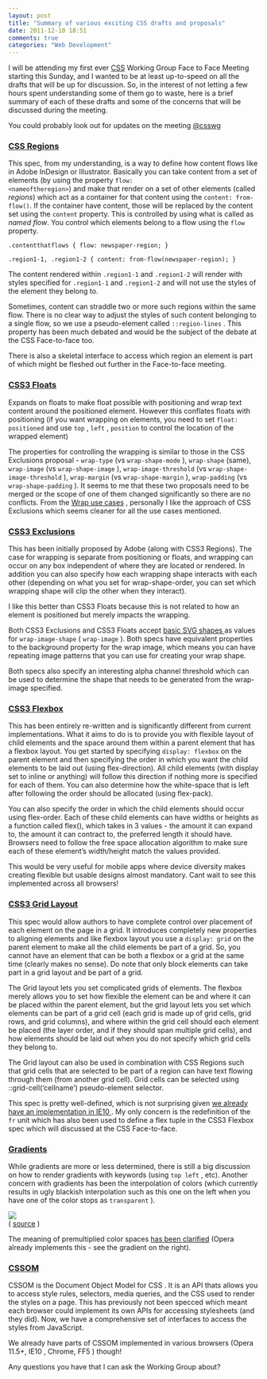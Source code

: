 ```yaml
---
layout: post
title: "Summary of various exciting CSS drafts and proposals"
date: 2011-12-10 18:51
comments: true
categories: "Web Development"
---
```


I will be attending my first ever [CSS](http://lists.w3.org/Archives/Public/www-style/2011Jun/0593.html) Working Group Face to Face Meeting starting this Sunday, and I wanted to be at least up-to-speed on all the drafts that will be up for discussion. So, in the interest of not letting a few hours spent understanding some of them go to waste, here is a brief summary of each of these drafts and some of the concerns that will be discussed during the meeting.

You could probably look out for updates on the meeting [@csswg](http://twitter.com/csswg)

<h3><a href="http://dev.w3.org/csswg/css3-regions/">CSS Regions</a></h3>

This spec, from my understanding, is a way to define how content flows like in Adobe InDesign or Illustrator. Basically you can take content from a set of elements (by using the property <code>flow: &lt;nameoftheregion></code>) and make that render on a set of other elements (called  <em>regions</em>) which act as a container for that content using the <code>content: from-flow()</code>. If the container have content, those will be replaced by the content set using the  <code>content</code> property. This is controlled by using what is called as <em>named flow</em>. You control which elements belong to a flow using the <code>flow</code> property.

    .contentthatflows { flow: newspaper-region; }

    .region1-1, .region1-2 { content: from-flow(newspaper-region); }

The content rendered within <code>.region1-1</code> and <code>.region1-2</code> will render with styles specified for <code>.region1-1</code> and <code>.region1-2</code> and will not use the styles of the element they belong to.

Sometimes, content can straddle two or more such regions within the same flow. There is no clear way to adjust the styles of such content belonging to a single flow, so we use a pseudo-element called <code>::region-lines</code> . This property has been much debated and would be the subject of the debate at the CSS Face-to-face too.

There is also a skeletal interface to access which region an element is part of which might be fleshed out further in the Face-to-face meeting. 

<h3><a href="http://www.interoperabilitybridges.com/css3-floats/"> <span class="caps">CSS3</span> Floats </a></h3> 
<p> Expands on floats to make float possible with positioning and wrap text content around the positioned element. However this conflates floats with positioning (if you want wrapping on elements, you need to set <code>float: positioned</code> and use <code>top</code> , <code>left</code> , <code>position</code> to control the location of the wrapped element) </p> <p> The properties for controlling the wrapping is similar to those in the <span class="caps">CSS</span> Exclusions proposal - <code>wrap-type</code> (vs <code>wrap-shape-mode</code> ), <code>wrap-shape</code> (same), <code>wrap-image</code> (vs <code>wrap-shape-image</code> ), <code>wrap-image-threshold</code> (vs <code>wrap-shape-image-threshold</code> ), <code>wrap-margin</code> (vs <code>wrap-shape-margin</code> ), <code>wrap-padding</code> (vs <code>wrap-shape-padding</code> ). It seems to me that these two proposals need to be merged or the scope of one of them changed significantly so there are no conflicts. From the <a href="http://wiki.csswg.org/ideas/css3-floats-use-cases">Wrap use cases</a> , personally I like the approach of <span class="caps">CSS</span> Exclusions which seems cleaner for all the use cases mentioned. </p> 

<h3> <a href="http://dev.w3.org/csswg/css3-exclusions/"> <span class="caps">CSS3</span> Exclusions </a> </h3> 
<p> This has been initially proposed by Adobe (along with <span class="caps">CSS3</span> Regions). The case for wrapping is separate from positioning or floats, and wrapping can occur on any box independent of where they are located or rendered. In addition you can also specify how each wrapping shape interacts with each other (depending on what you set for wrap-shape-order, you can set which wrapping shape will clip the other when they interact). </p> <p> I like this better than <span class="caps">CSS3</span> Floats because this is not related to how an element is positioned but merely impacts the wrapping. </p> 
<p> Both <span class="caps">CSS3</span> Exclusions and <span class="caps">CSS3</span> Floats accept <a href="http://www.w3.org/TR/2010/WD-SVG11-20100622/shapes.html"> basic <span class="caps">SVG</span> shapes </a> as values for <code>wrap-image-shape</code> ( <code>wrap-image</code> ). Both specs have equivalent properties to the background property for the wrap image, which means you can have repeating image patterns that you can use for creating your wrap shape. </p> <p>Both specs also specify an interesting alpha channel threshold which can be used to determine the shape that needs to be generated from the wrap-image specified. </p> <h3> <a href="http://dev.w3.org/csswg/css3-flexbox/"> <span class="caps">CSS3</span> Flexbox </a> </h3> <p> This has been entirely re-written and is significantly different from current implementations. What it aims to do is to provide you with flexible layout of child elements and the space around them within a parent element that has a flexbox layout. You get started by specifying <code>display: flexbox</code> on the parent element and then specifying the order in which you want the child elements to be laid out (using flex-direction). All child elements (with display set to inline or anything) will follow this direction if nothing more is specified for each of them. You can also determine how the white-space that is left after following the order should be allocated (using flex-pack). </p> 
<p>You can also specify the order in which the child elements should occur using flex-order. Each of these child elements can have widths or heights as a function called flex(), which takes in 3 values - the amount it can expand to, the amount it can contract to, the preferred length it should have. Browsers need to follow the free space allocation algorithm to make sure each of these element’s width/height match the values provided.</p> <p>This would be very useful for mobile apps where device diversity makes creating flexible but usable designs almost mandatory. Cant wait to see this implemented across all browsers!</p>
<h3> <a href="http://dev.w3.org/csswg/css3-grid-align/"> <span class="caps">CSS3</span> Grid Layout </a> </h3> 
<p> This spec would allow authors to have complete control over placement of each element on the page in a grid. It introduces completely new properties to aligning elements and like flexbox layout you use a <code>display: grid</code> on the parent element to make all the child elements be part of a grid. So, you cannot have an element that can be both a flexbox or a grid at the same time (clearly makes no sense). Do note that only block elements can take part in a grid layout and be part of a grid. </p> 
<p>The Grid layout lets you set complicated grids of elements. The flexbox merely allows you to set how flexible the element can be and where it can be placed within the parent element, but the grid layout lets you set which elements can be part of a grid cell (each grid is made up of grid cells, grid rows, and grid columns), and where within the grid cell should each element be placed (the layer order, and if they should span multiple grid cells), and how elements should be laid out when you do not specify which grid cells they belong to. </p> <p> The Grid layout can also be used in combination with <span class="caps">CSS</span> Regions such that grid cells that are selected to be part of a region can have text flowing through them (from another grid cell). Grid cells can be selected using ::grid-cell(‘cellname’) pseudo-element selector. </p> 
<p> This spec is pretty well-defined, which is not surprising given <a href="http://msdn.microsoft.com/en-us/ie/hh272902#_CSSGrid"> we already have an implementation in <span class="caps">IE10</span> </a> . My only concern is the redefinition of the <code>fr</code> unit which has also been used to define a flex tuple in the CSS3 Flexbox spec which will discussed at the CSS Face-to-face. </p> <h3> <a href="http://dev.w3.org/csswg/css3-images/#gradients">Gradients</a> </h3> <p> While gradients are more or less determined, there is still a big discussion on how to render gradients with keywords (using <code>top left</code> , etc). Another concern with gradients has been the interpolation of colors (which currently results in ugly blackish interpolation such as this one on the left when you have one of the color stops as <code>transparent</code> ). </p> 
<p> <img src="http://gyazo.com/9f995e0e98ba6c0dfbf71930dce4fb66.png"> <br> ( <a href="http://jsfiddle.net/nimbu/rK9Pd/">source</a> ) </p> <p> The meaning of premultiplied color spaces <a href="http://dev.w3.org/csswg/css3-images/#color-stop-syntax">has been clarified</a> (Opera already implements this - see the gradient on the right). </p>
<h3> <a href="http://dev.w3.org/csswg/cssom/"> <span class="caps">CSSOM</span> </a> </h3>
<p> <span class="caps">CSSOM</span> is the Document Object Model for <span class="caps">CSS</span> . It is an <span class="caps">API</span> thats allows you to access style rules, selectors, media queries, and the <span class="caps">CSS</span> used to render the styles on a page. This has previously not been specced which meant each browser could implement its own APIs for accessing stylesheets (and they did). Now, we have a comprehensive set of interfaces to access the styles from JavaScript. </p> <p> We already have parts of <span class="caps">CSSOM</span> implemented in various browsers (Opera 11.5+, <span class="caps">IE10</span> , Chrome, <span class="caps">FF5</span> ) though! </p> <p>Any questions you have that I can ask the Working Group about?</p>
